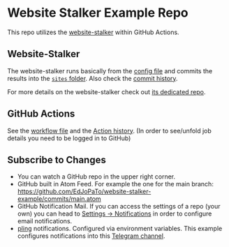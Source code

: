 # Website Stalker Example Repo

This repo utilizes the [website-stalker](https://github.com/EdJoPaTo/website-stalker) within GitHub Actions.

## Website-Stalker

The website-stalker runs basically from the [config file](https://github.com/EdJoPaTo/website-stalker-example/blob/main/website-stalker.yaml) and commits the results into the [`sites` folder](https://github.com/EdJoPaTo/website-stalker-example/tree/main/sites).
Also check the [commit history](https://github.com/EdJoPaTo/website-stalker-example/commits/main/sites).

For more details on the website-stalker check out [its dedicated repo](https://github.com/EdJoPaTo/website-stalker).

## GitHub Actions

See the [workflow file](https://github.com/EdJoPaTo/website-stalker-example/blob/main/.github/workflows/website-stalker.yml) and the [Action history](https://github.com/EdJoPaTo/website-stalker-example/actions/workflows/website-stalker.yml).
(In order to see/unfold job details you need to be logged in to GitHub)

## Subscribe to Changes

- You can watch a GitHub repo in the upper right corner.
- GitHub built in Atom Feed.
    For example the one for the main branch: https://github.com/EdJoPaTo/website-stalker-example/commits/main.atom
- GitHub Notification Mail.
    If you can access the settings of a repo (your own) you can head to [Settings → Notifications](https://github.com/EdJoPaTo/website-stalker/settings/notifications) in order to configure email notifications.
- [pling](https://github.com/EdJoPaTo/pling) notifications.
    Configured via environment variables.
    This example configures notifications into this [Telegram channel](https://telegram.me/WebsiteStalkerExample).
